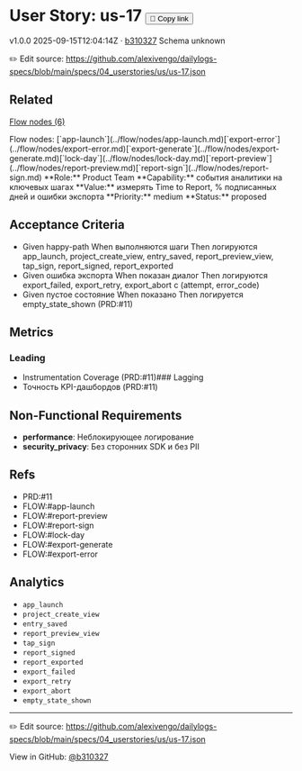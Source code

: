 # User Story: us-17 <button class="copy-link" aria-label="Copy page link" onclick="window.spechubCopyLink && window.spechubCopyLink()">🔗 Copy link</button>

<p class="badges">
  <span class="badge version">v1.0.0</span>
  <span class="badge build">2025-09-15T12:04:14Z · <a href="https://github.com/alexivengo/dailylogs-specs/commit/b310327" target="_blank" rel="noopener" class="sha">b310327</a></span>
  <span class="badge schema unknown">Schema unknown</span>
</p>

✏️ Edit source: https://github.com/alexivengo/dailylogs-specs/blob/main/specs/04_userstories/us/us-17.json
## Related
<p>
  <span class="chip"><a href="../stories/index.md#?flow=app-launch,export-error,export-generate,lock-day,report-preview,report-sign">Flow nodes (6)</a></span>
</p>
Flow nodes:
<span class="chip">[`app-launch`](../flow/nodes/app-launch.md)</span><span class="chip">[`export-error`](../flow/nodes/export-error.md)</span><span class="chip">[`export-generate`](../flow/nodes/export-generate.md)</span><span class="chip">[`lock-day`](../flow/nodes/lock-day.md)</span><span class="chip">[`report-preview`](../flow/nodes/report-preview.md)</span><span class="chip">[`report-sign`](../flow/nodes/report-sign.md)</span>
**Role:** Product Team  
**Capability:** события аналитики на ключевых шагах  
**Value:** измерять Time to Report, % подписанных дней и ошибки экспорта  
**Priority:** medium  
**Status:** proposed

## Acceptance Criteria
- Given happy-path When выполняются шаги Then логируются app_launch, project_create_view, entry_saved, report_preview_view, tap_sign, report_signed, report_exported
- Given ошибка экспорта When показан диалог Then логируются export_failed, export_retry, export_abort c (attempt, error_code)
- Given пустое состояние When показано Then логируется empty_state_shown (PRD:#11)

## Metrics
### Leading
- Instrumentation Coverage (PRD:#11)### Lagging
- Точность KPI-дашбордов (PRD:#11)
## Non-Functional Requirements
- **performance**: Неблокирующее логирование
- **security_privacy**: Без сторонних SDK и без PII

## Refs
- PRD:#11
- FLOW:#app-launch
- FLOW:#report-preview
- FLOW:#report-sign
- FLOW:#lock-day
- FLOW:#export-generate
- FLOW:#export-error

## Analytics
- `app_launch`
- `project_create_view`
- `entry_saved`
- `report_preview_view`
- `tap_sign`
- `report_signed`
- `report_exported`
- `export_failed`
- `export_retry`
- `export_abort`
- `empty_state_shown`

---
✏️ Edit source: https://github.com/alexivengo/dailylogs-specs/blob/main/specs/04_userstories/us/us-17.json

<p class="page-meta">
  View in GitHub: <a href="https://github.com/alexivengo/dailylogs-specs/commit/b310327" target="_blank" rel="noopener">@b310327</a></p>